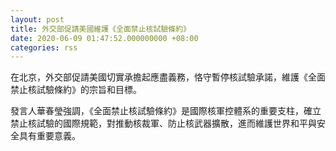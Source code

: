 ```yaml
---
layout: post
title: 外交部促請美國維護《全面禁止核試驗條約》
date: 2020-06-09 01:47:52.000000000 +08:00
categories: rss
---
```


在北京，外交部促請美國切實承擔起應盡義務，恪守暫停核試驗承諾，維護《全面禁止核試驗條約》的宗旨和目標。

發言人華春瑩強調，《全面禁止核試驗條約》是國際核軍控體系的重要支柱，確立禁止核試驗的國際規範，對推動核裁軍、防止核武器擴散，進而維護世界和平與安全具有重要意義。
